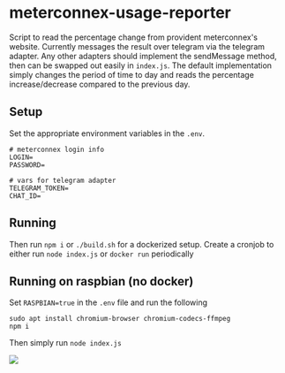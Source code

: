 # meterconnex-usage-reporter

Script to read the percentage change from provident meterconnex's website. Currently messages the result over telegram via the telegram adapter. Any other adapters should implement the sendMessage method, then can be swapped out easily in `index.js`. The default implementation simply changes the period of time to day and reads the percentage increase/decrease compared to the previous day.

## Setup

Set the appropriate environment variables in the `.env`.
```
# meterconnex login info
LOGIN=
PASSWORD=

# vars for telegram adapter
TELEGRAM_TOKEN=
CHAT_ID=

```

## Running 

Then run `npm i` or `./build.sh` for a dockerized setup. Create a cronjob to either run `node index.js` or `docker run` periodically


## Running on raspbian (no docker)

Set `RASPBIAN=true` in the `.env` file and run the following

```
sudo apt install chromium-browser chromium-codecs-ffmpeg
npm i
```
Then simply run `node index.js`

<img src="https://i.imgur.com/YU2m7e0.png" />

